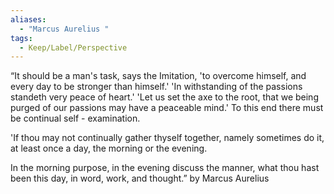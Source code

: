 ```yaml
---
aliases:
  - "Marcus Aurelius "
tags:
  - Keep/Label/Perspective
---
```


“It should be a man's task, says the Imitation, 'to overcome himself, and every day to be stronger than himself.' 'In withstanding of the passions standeth very peace of heart.' 'Let us set the axe to the root, that we being purged of our passions may have a peaceable mind.' To this end there must be continual self - examination.

'If thou may not continually gather thyself together, namely sometimes do it, at least once a day, the morning or the evening.

In the morning purpose, in the evening discuss the manner, what thou hast been this day, in word, work, and thought.” by Marcus Aurelius

